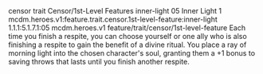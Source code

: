 <ability>
  <metadata>
    <class>censor</class>
    <feature_type>trait</feature_type>
    <file_dpath>Censor/1st-Level Features</file_dpath>
    <item_id>inner-light</item_id>
    <item_index>05</item_index>
    <item_name>Inner Light</item_name>
    <level>1</level>
    <scc>mcdm.heroes.v1:feature.trait.censor.1st-level-feature:inner-light</scc>
    <scdc>1.1.1:5.1.7.1:05</scdc>
    <source>mcdm.heroes.v1</source>
    <type>feature/trait/censor/1st-level-feature</type>
  </metadata>
  <effects>
    <effect type="mundane">Each time you finish a respite, you can choose yourself or one ally who is also finishing a respite to gain the benefit of a divine ritual. You place a ray of morning light into the chosen character&apos;s soul, granting them a +1 bonus to saving throws that lasts until you finish another respite.</effect>
  </effects>
</ability>
